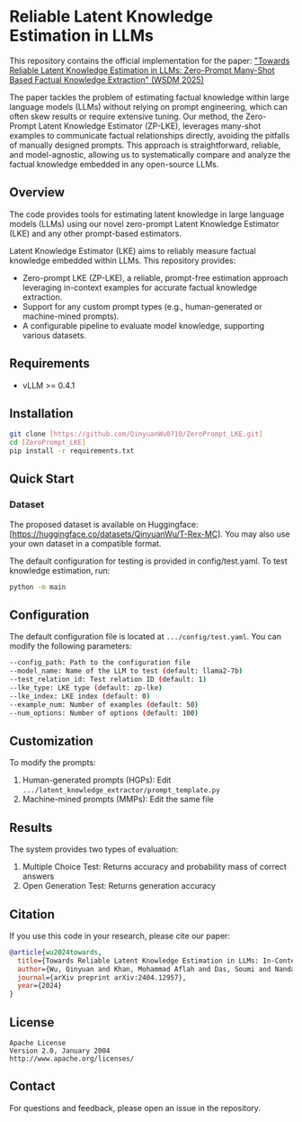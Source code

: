# Reliable Latent Knowledge Estimation in LLMs

This repository contains the official implementation for the paper:
["Towards Reliable Latent Knowledge Estimation in LLMs: Zero-Prompt Many-Shot Based Factual Knowledge Extraction" (WSDM 2025)](https://arxiv.org/abs/2404.12957)

The paper tackles the problem of estimating factual knowledge within large language models (LLMs) without relying on prompt engineering, which can often skew results or require extensive tuning. Our method, the Zero-Prompt Latent Knowledge Estimator (ZP-LKE), leverages many-shot examples to communicate factual relationships directly, avoiding the pitfalls of manually designed prompts. This approach is straightforward, reliable, and model-agnostic, allowing us to systematically compare and analyze the factual knowledge embedded in any open-source LLMs.

## Overview

The code provides tools for estimating latent knowledge in large language models (LLMs) using our novel zero-prompt Latent Knowledge Estimator (LKE) and any other prompt-based estimators.

Latent Knowledge Estimator (LKE) aims to reliably measure factual knowledge embedded within LLMs. This repository provides:

- Zero-prompt LKE (ZP-LKE), a reliable, prompt-free estimation approach leveraging in-context examples for accurate factual knowledge extraction.
- Support for any custom prompt types (e.g., human-generated or machine-mined prompts).
- A configurable pipeline to evaluate model knowledge, supporting various datasets.

## Requirements

- vLLM >= 0.4.1

## Installation

```bash
git clone [https://github.com/QinyuanWu0710/ZeroPrompt_LKE.git]
cd [ZeroPrompt_LKE]
pip install -r requirements.txt
```

## Quick Start

### Dataset

The proposed dataset is available on Huggingface: [https://huggingface.co/datasets/QinyuanWu/T-Rex-MC]. You may also use your own dataset in a compatible format.

The default configuration for testing is provided in config/test.yaml. To test knowledge estimation, run:
```bash
python -m main
```

## Configuration

The default configuration file is located at `.../config/test.yaml`. You can modify the following parameters:

```bash
--config_path: Path to the configuration file
--model_name: Name of the LLM to test (default: llama2-7b)
--test_relation_id: Test relation ID (default: 1)
--lke_type: LKE type (default: zp-lke)
--lke_index: LKE index (default: 0)
--example_num: Number of examples (default: 50)
--num_options: Number of options (default: 100)
```

## Customization

To modify the prompts:
1. Human-generated prompts (HGPs): Edit `.../latent_knowledge_extractor/prompt_template.py`
2. Machine-mined prompts (MMPs): Edit the same file

## Results

The system provides two types of evaluation:
1. Multiple Choice Test: Returns accuracy and probability mass of correct answers
2. Open Generation Test: Returns generation accuracy

## Citation

If you use this code in your research, please cite our paper:

```bibtex
@article{wu2024towards,
  title={Towards Reliable Latent Knowledge Estimation in LLMs: In-Context Learning vs. Prompting Based Factual Knowledge Extraction},
  author={Wu, Qinyuan and Khan, Mohammad Aflah and Das, Soumi and Nanda, Vedant and Ghosh, Bishwamittra and Kolling, Camila and Speicher, Till and Bindschaedler, Laurent and Gummadi, Krishna P and Terzi, Evimaria},
  journal={arXiv preprint arXiv:2404.12957},
  year={2024}
}
```

## License

```
Apache License
Version 2.0, January 2004
http://www.apache.org/licenses/
```

## Contact

For questions and feedback, please open an issue in the repository.
